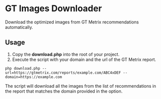 # GT Images Downloader

Download the optimized images from GT Metrix recommendations automatically.

## Usage

1. Copy the **download.php** into the root of your project.
2. Execute the script with your domain and the url of the GT Metrix report.

```
php download.php --url=https://gtmetrix.com/reports/example.com/ABC4xDEF --domain=https://example.com
```

The script will download all the images from the list of recommendations in the report that matches the domain provided in the option.
